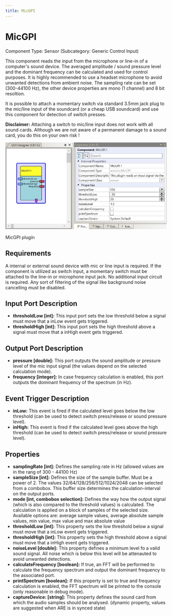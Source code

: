 ```yaml
---
title: MicGPI
---
```


# MicGPI

Component Type: Sensor (Subcategory: Generic Control Input)

This component reads the input from the microphone or line-in of a computer's sound device. The averaged amplitude / sound pressure level and the dominant frequency can be calculated and used for control purposes. It is highly recommended to use a headset microphone to avoid unwanted detections from ambient noise. The sampling rate can be set (300-44100 Hz), the other device properties are mono (1 channel) and 8 bit resoltion.

It is possible to attach a momentary switch via standard 3.5mm jack plug to the mic/line input of the soundcard (or a cheap USB soundcard) and use this component for detection of switch presses.

**Disclaimer:** Attaching a switch to mic/line input does not work with all sound cards. Although we are not aware of a permanent damage to a sound card, you do this on your own risk !

![Screenshot: MicGPI plugin](./img/micgpi.png "Screenshot: MicGPI plugin")

MicGPI plugin

## Requirements

A internal or external sound device with mic or line input is required. If the component is utilized as switch input, a momentary switch must be attached to the line-in or microphone input jack. No additional input circuit is required. Any sort of filtering of the signal like background noise cancelling must be disabled.

## Input Port Description

- **thresholdLow \[int\]:** This input port sets the low threshold below a signal must move that a inLow event gets triggered.
- **thresholdHigh \[int\]:** This input port sets the high threshold above a signal must move that a inHigh event gets triggered.

## Output Port Description

- **pressure \[double\]:** This port outputs the sound amplitude or pressure level of the mic input signal (the values depend on the selected calculation mode).
- **frequency \[integer\]:** In case frequency calculation is enabled, this port outputs the dominant frequency of the spectrum (in Hz).

## Event Trigger Description

- **inLow:** This event is fired if the calculated level goes below the low threshold (can be used to detect switch press/release or sound pressure level).
- **inHigh:** This event is fired if the calculated level goes above the high threshold (can be used to detect switch press/release or sound pressure level).

## Properties

- **samplingRate \[int\]:** Defines the sampling rate in Hz (allowed values are in the rang of 300 - 44100 Hz)
- **sampleSize \[int\]:** Defines the size of the sample buffer. Must be a power of 2. The values 32/64/128/256/512/1024/2048 can be selected from a combobox. This buffer size determines the calculation-interval on the output ports.
- **mode \[int, combobox selection\]:** Defines the way how the output signal (which is also compared to the threshold values) is calculated. The calculation is applied on a block of samples of the selected size. Available options are: average sample values, average absolute sample values, min value, max value and max absolute value
- **thresholdLow \[int\]:** This property sets the low threshold below a signal must move that a inLow event gets triggered.
- **thresholdHigh \[int\]:** This property sets the high threshold above a signal must move that a inHigh event gets triggered.
- **noiseLevel \[double\]:** This property defines a minimum level fo a valid sound signal. All noise which is below this level will be attenauted to avoid unwanted detections.
- **calculateFrequency \[boolean\]:** If true, an FFT will be performed to calculate the frequency spectrum and output the dominant frequency to the associated port.
- **printSpectrum \[boolean\]:** If this property is set to true and frequency calculation is enabled, the FFT spectrum will be printed to the console (only reasonable in debug mode).
- **captureDevice: \[string\]:** This property defines the sound card from which the audio samples should be analysed. (dynamic property, values are suggested when ARE is in synced state)
